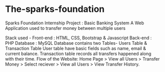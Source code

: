 # The-sparks-foundation

Sparks Foundation Internship Project : Basic Banking System
A Web Application used to transfer money between multiple users

Stack used - Front-end : HTML, CSS, Bootstrap & Javascript Back-end : PHP Database : MySQL
Database contains two Tables- Users Table & Transaction Table
User table have basic fields such as name, email & current balance.
Transaction table records all transfers happened along with their time.
Flow of the Website: Home Page > View all Users > Transfer Money > Select reciever > View all Users > View Transfer History.
